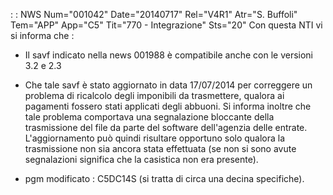  :  : NWS Num="001042" Date="20140717" Rel="V4R1" Atr="S. Buffoli" Tem="APP" App="C5" Tit="770 - Integrazione" Sts="20"
Con questa NTI vi si informa che : 

-  Il savf indicato nella news 001988 è compatibile anche con le versioni 3.2 e 2.3 
-  Che tale savf è stato aggiornato in data 17/07/2014 per correggere un problema di ricalcolo degli
imponibili da trasmettere, qualora ai pagamenti fossero stati applicati degli abbuoni. Si informa inoltre che tale problema comportava una segnalazione bloccante della trasmissione del file da parte del software dell'agenzia delle entrate. L'aggiornamento può quindi risultare opportuno solo qualora la trasmissione non sia ancora stata effettuata (se non si sono avute segnalazioni significa che la casistica non era presente).

-  pgm modificato :  C5DC14S (si tratta di circa una decina specifiche).


